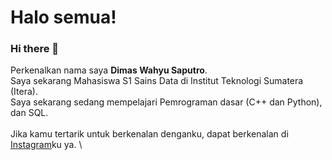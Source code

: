 <!--
**Dim-mas/Dim-mas** is a ✨ _special_ ✨ repository because its `README.md` (this file) appears on your GitHub profile.

Here are some ideas to get you started:

- 🔭 I’m currently working on ...
- 🌱 I’m currently learning ...
- 👯 I’m looking to collaborate on ...
- 🤔 I’m looking for help with ...
- 💬 Ask me about ...
- 📫 How to reach me: ...
- 😄 Pronouns: ...
- ⚡ Fun fact: ...
-->

# Halo semua! 
### Hi there 👋
Perkenalkan nama saya **Dimas Wahyu Saputro**.\
Saya sekarang Mahasiswa S1 Sains Data di Institut Teknologi Sumatera (Itera).\
Saya sekarang sedang mempelajari Pemrograman dasar (C++ dan Python), dan SQL.\
\
Jika kamu tertarik untuk berkenalan denganku, dapat berkenalan di [Instagram](https://www.instagram.com/dimaswsss/)ku ya.
\
